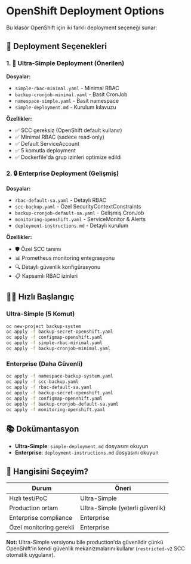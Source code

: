 # OpenShift Deployment Options

Bu klasör OpenShift için iki farklı deployment seçeneği sunar:

## 🎯 Deployment Seçenekleri

### 1. 🚀 Ultra-Simple Deployment (Önerilen)
**Dosyalar:**
- `simple-rbac-minimal.yaml` - Minimal RBAC
- `backup-cronjob-minimal.yaml` - Basit CronJob
- `namespace-simple.yaml` - Basit namespace
- `simple-deployment.md` - Kurulum kılavuzu

**Özellikler:**
- ✅ SCC gereksiz (OpenShift default kullanır)
- ✅ Minimal RBAC (sadece read-only)
- ✅ Default ServiceAccount
- ✅ 5 komutla deployment
- ✅ Dockerfile'da grup izinleri optimize edildi

### 2. 🔒 Enterprise Deployment (Gelişmiş)
**Dosyalar:**
- `rbac-default-sa.yaml` - Detaylı RBAC
- `scc-backup.yaml` - Özel SecurityContextConstraints  
- `backup-cronjob-default-sa.yaml` - Gelişmiş CronJob
- `monitoring-openshift.yaml` - ServiceMonitor & Alerts
- `deployment-instructions.md` - Detaylı kurulum

**Özellikler:**
- 🛡️ Özel SCC tanımı
- 📊 Prometheus monitoring entegrasyonu
- 🔍 Detaylı güvenlik konfigürasyonu
- 📋 Kapsamlı RBAC izinleri

## 🏃‍♂️ Hızlı Başlangıç

### Ultra-Simple (5 Komut)
```bash
oc new-project backup-system
oc apply -f backup-secret-openshift.yaml
oc apply -f configmap-openshift.yaml  
oc apply -f simple-rbac-minimal.yaml
oc apply -f backup-cronjob-minimal.yaml
```

### Enterprise (Daha Güvenli)
```bash
oc apply -f namespace-backup-system.yaml
oc apply -f scc-backup.yaml
oc apply -f rbac-default-sa.yaml
oc apply -f backup-secret-openshift.yaml
oc apply -f configmap-openshift.yaml
oc apply -f backup-cronjob-default-sa.yaml
oc apply -f monitoring-openshift.yaml
```

## 📚 Dokümantasyon

- **Ultra-Simple**: `simple-deployment.md` dosyasını okuyun
- **Enterprise**: `deployment-instructions.md` dosyasını okuyun

## 🤔 Hangisini Seçeyim?

| Durum | Öneri |
|-------|--------|
| Hızlı test/PoC | Ultra-Simple |
| Production ortam | Ultra-Simple (yeterli güvenlik) |
| Enterprise compliance | Enterprise |
| Özel monitoring gerekli | Enterprise |

**Not:** Ultra-Simple versiyonu bile production'da güvenlidir çünkü OpenShift'in kendi güvenlik mekanizmalarını kullanır (`restricted-v2` SCC otomatik uygulanır).